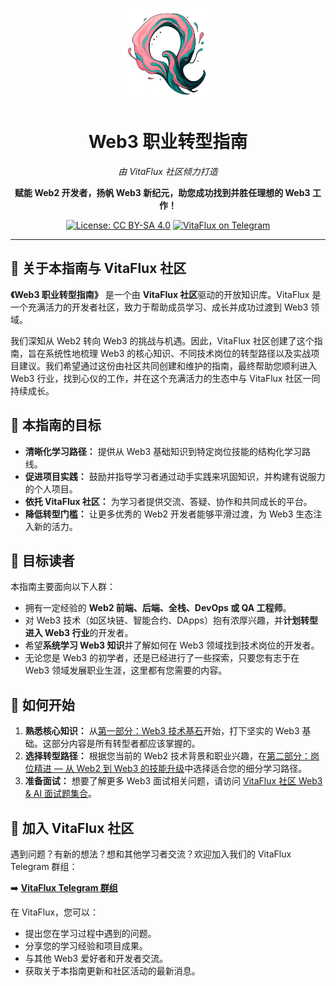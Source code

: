 <p align="center">
  <img src="assets/VitaFluxLogo.png" alt="VitaFlux Community Logo" width="150"/>
</p>

<h1 align="center">Web3 职业转型指南</h1>
<p align="center"><em>由 VitaFlux 社区倾力打造</em></p>

<p align="center">
  <strong>赋能 Web2 开发者，扬帆 Web3 新纪元，助您成功找到并胜任理想的 Web3 工作！</strong>
</p>

<p align="center">
  <a href="https://creativecommons.org/licenses/by-sa/4.0/"><img src="https://img.shields.io/badge/License-CC%20BY--SA%204.0-lightgrey.svg" alt="License: CC BY-SA 4.0"></a>
  <a href="https://t.me/+04_gJoUytQo0MjBl"><img src="https://img.shields.io/badge/Telegram-VitaFlux%20Community-blue.svg" alt="VitaFlux on Telegram"></a>
</p>

---

## 📖 关于本指南与 VitaFlux 社区

**《Web3 职业转型指南》** 是一个由 **VitaFlux 社区**驱动的开放知识库。VitaFlux 是一个充满活力的开发者社区，致力于帮助成员学习、成长并成功过渡到 Web3 领域。

我们深知从 Web2 转向 Web3 的挑战与机遇。因此，VitaFlux 社区创建了这个指南，旨在系统性地梳理 Web3 的核心知识、不同技术岗位的转型路径以及实战项目建议。我们希望通过这份由社区共同创建和维护的指南，最终帮助您顺利进入 Web3 行业，找到心仪的工作，并在这个充满活力的生态中与 VitaFlux 社区一同持续成长。

## 🎯 本指南的目标

*   **清晰化学习路径：** 提供从 Web3 基础知识到特定岗位技能的结构化学习路线。
*   **促进项目实践：** 鼓励并指导学习者通过动手实践来巩固知识，并构建有说服力的个人项目。
*   **依托 VitaFlux 社区：** 为学习者提供交流、答疑、协作和共同成长的平台。
*   **降低转型门槛：** 让更多优秀的 Web2 开发者能够平滑过渡，为 Web3 生态注入新的活力。

## 👥 目标读者

本指南主要面向以下人群：

*   拥有一定经验的 **Web2 前端、后端、全栈、DevOps 或 QA 工程师**。
*   对 Web3 技术（如区块链、智能合约、DApps）抱有浓厚兴趣，并**计划转型进入 Web3 行业**的开发者。
*   希望**系统学习 Web3 知识**并了解如何在 Web3 领域找到技术岗位的开发者。
*   无论您是 Web3 的初学者，还是已经进行了一些探索，只要您有志于在 Web3 领域发展职业生涯，这里都有您需要的内容。

## 🚀 如何开始

1.  **熟悉核心知识：** 从[第一部分：Web3 技术基石](./01-web3-core-knowledge)开始，打下坚实的 Web3 基础。这部分内容是所有转型者都应该掌握的。
2.  **选择转型路径：** 根据您当前的 Web2 技术背景和职业兴趣，在[第二部分：岗位精进 — 从 Web2 到 Web3 的技能升级](./02-role-specific-paths)中选择适合您的细分学习路径。
3.  **准备面试：** 想要了解更多 Web3 面试相关问题，请访问 [VitaFlux 社区 Web3 & AI 面试题集合](https://github.com/sevenflux/interview-web3-ai)。

## 💬 加入 VitaFlux 社区

遇到问题？有新的想法？想和其他学习者交流？欢迎加入我们的 VitaFlux Telegram 群组：

➡️ **[VitaFlux Telegram 群组](https://t.me/+04_gJoUytQo0MjBl)**

在 VitaFlux，您可以：
*   提出您在学习过程中遇到的问题。
*   分享您的学习经验和项目成果。
*   与其他 Web3 爱好者和开发者交流。
*   获取关于本指南更新和社区活动的最新消息。
